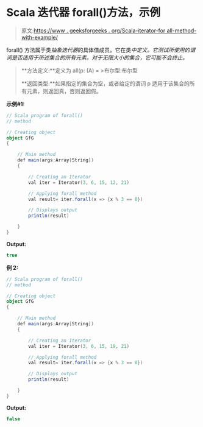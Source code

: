 # Scala 迭代器 forall()方法，示例

> 原文:[https://www . geeksforgeeks . org/Scala-iterator-for all-method-with-example/](https://www.geeksforgeeks.org/scala-iterator-forall-method-with-example/)

forall() 方法属于类*抽象迭代器*的具体值成员。它在类*中定义。它测试所使用的谓词是否适用于所述集合的所有元素。对于无限大小的集合，它可能不会终止。*

> **方法定义:**定义为 all(p: (A) = >布尔型:布尔型
> 
> **返回类型:**如果指定的集合为空，或者给定的谓词 p 适用于该集合的所有元素，则返回真，否则返回假。

**示例#1:**

```scala
// Scala program of forall()
// method

// Creating object
object GfG
{ 

    // Main method
    def main(args:Array[String])
    {

        // Creating an Iterator 
        val iter = Iterator(3, 6, 15, 12, 21)

        // Applying forall method
        val result= iter.forall(x => {x % 3 == 0})

        // Displays output
        println(result)

    }
}
```

**Output:**

```scala
true

```

**例 2:**

```scala
// Scala program of forall()
// method

// Creating object
object GfG
{ 

    // Main method
    def main(args:Array[String])
    {

        // Creating an Iterator 
        val iter = Iterator(3, 6, 15, 19, 21)

        // Applying forall method
        val result= iter.forall(x => {x % 3 == 0})

        // Displays output
        println(result)

    }
}
```

**Output:**

```scala
false

```
